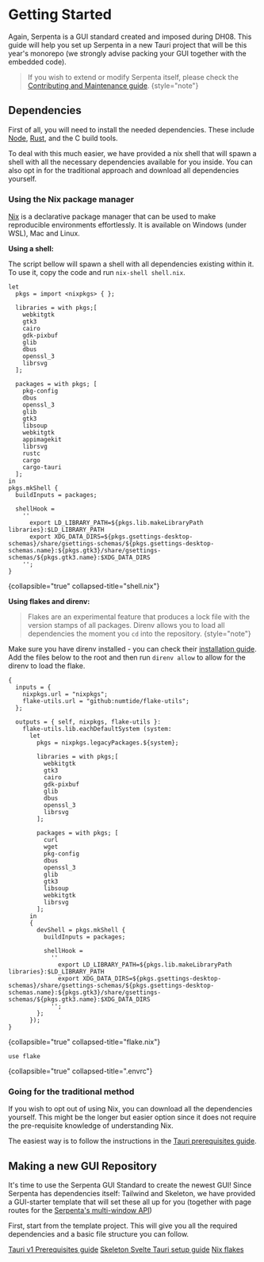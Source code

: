 # Getting Started

Again, Serpenta is a GUI standard created and imposed during DH08. This guide will help you set up Serpenta
in a new Tauri project that will be this year's monorepo (we strongly advise packing your GUI together with
the embedded code). 

> If you wish to extend or modify Serpenta itself, please check the [Contributing and Maintenance guide](Contributing-Maintenance.md).
> {style="note"}

## Dependencies

First of all, you will need to install the needed dependencies. These include [Node](https://nodejs.org/en), [Rust](https://www.rust-lang.org/), and
the C build tools. 

To deal with this much easier, we have provided a nix shell that will spawn a shell with all the necessary 
dependencies available for you inside. You can also opt in for the traditional approach and download all 
dependencies yourself.

### Using the Nix package manager

[Nix](https://nixos.org/) is a declarative package manager that can be used to make reproducible environments 
effortlessly. It is available on Windows (under WSL), Mac and Linux. 

**Using a shell:**

The script bellow will spawn a shell with all dependencies existing within it. To use it, copy the code and 
run `nix-shell shell.nix`.

```
let
  pkgs = import <nixpkgs> { };

  libraries = with pkgs;[
    webkitgtk
    gtk3
    cairo
    gdk-pixbuf
    glib
    dbus
    openssl_3
    librsvg
  ];

  packages = with pkgs; [
    pkg-config
    dbus
    openssl_3
    glib
    gtk3
    libsoup
    webkitgtk
    appimagekit
    librsvg
    rustc
    cargo
    cargo-tauri
  ];
in
pkgs.mkShell {
  buildInputs = packages;

  shellHook =
    ''
      export LD_LIBRARY_PATH=${pkgs.lib.makeLibraryPath libraries}:$LD_LIBRARY_PATH
      export XDG_DATA_DIRS=${pkgs.gsettings-desktop-schemas}/share/gsettings-schemas/${pkgs.gsettings-desktop-schemas.name}:${pkgs.gtk3}/share/gsettings-schemas/${pkgs.gtk3.name}:$XDG_DATA_DIRS
    '';
}
```
{collapsible="true" collapsed-title="shell.nix"}

**Using flakes and direnv:**

> Flakes are an experimental feature that produces a lock file with the version stamps of all packages. 
> Direnv allows you to load all dependencies the moment you `cd` into the repository.
> {style="note"} 

Make sure you have
direnv installed - you can check their [installation guide](https://direnv.net/docs/installation.html). Add the files below to the root and then
run `direnv allow` to allow for the direnv to load the flake.

```
{
  inputs = {
    nixpkgs.url = "nixpkgs";
    flake-utils.url = "github:numtide/flake-utils";
  };

  outputs = { self, nixpkgs, flake-utils }:
    flake-utils.lib.eachDefaultSystem (system:
      let
        pkgs = nixpkgs.legacyPackages.${system};

        libraries = with pkgs;[
          webkitgtk
          gtk3
          cairo
          gdk-pixbuf
          glib
          dbus
          openssl_3
          librsvg
        ];

        packages = with pkgs; [
          curl
          wget
          pkg-config
          dbus
          openssl_3
          glib
          gtk3
          libsoup
          webkitgtk
          librsvg
        ];
      in
      {
        devShell = pkgs.mkShell {
          buildInputs = packages;

          shellHook =
            ''
              export LD_LIBRARY_PATH=${pkgs.lib.makeLibraryPath libraries}:$LD_LIBRARY_PATH
              export XDG_DATA_DIRS=${pkgs.gsettings-desktop-schemas}/share/gsettings-schemas/${pkgs.gsettings-desktop-schemas.name}:${pkgs.gtk3}/share/gsettings-schemas/${pkgs.gtk3.name}:$XDG_DATA_DIRS
            '';
        };
      });
}
```
{collapsible="true" collapsed-title="flake.nix"}

```
use flake
```
{collapsible="true" collapsed-title=".envrc"}

### Going for the traditional method

If you wish to opt out of using Nix, you can download all the dependencies yourself. This might be
the longer but easier option since it does not require the pre-requisite knowledge of understanding
Nix. 

The easiest way is to follow the instructions in the [Tauri prerequisites guide](https://tauri.app/v1/guides/getting-started/prerequisites).

## Making a new GUI Repository

It's time to use the Serpenta GUI Standard to create the newest GUI! Since Serpenta has dependencies
itself: Tailwind and Skeleton, we have provided a GUI-starter template that will set these all up for
you (together with page routes for the [Serpenta's multi-window API](Windows.md))

First, start from the template project. This will give you all the required dependencies and a basic
file structure you can follow. 

<seealso>
    <category ref="external">
        <a href="https://tauri.app/v1/guides/getting-started/prerequisites">Tauri v1 Prerequisites guide</a>
        <a href="https://www.skeleton.dev/docs/tauri">Skeleton Svelte Tauri setup guide</a>
        <a href="https://wiki.nixos.org/wiki/Flakes">Nix flakes</a>
    </category>
</seealso>
